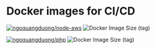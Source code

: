 # Docker images for CI/CD

[![ngoquangduong/node-aws](https://github.com/duong755/ci-images/actions/workflows/node-aws.yml/badge.svg)](https://github.com/duong755/ci-images/actions/workflows/node-aws.yml) ![Docker Image Size (tag)](https://img.shields.io/docker/image-size/ngoquangduong/node-aws/latest)

[![ngoquangduong/php](https://github.com/duong755/ci-images/actions/workflows/php.yml/badge.svg)](https://github.com/duong755/ci-images/actions/workflows/php.yml) ![Docker Image Size (tag)](https://img.shields.io/docker/image-size/ngoquangduong/php/latest)
